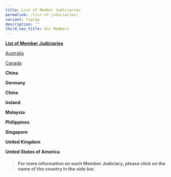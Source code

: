 ```yaml
---
title: List of Member Judiciaries
permalink: /list-of-judiciaries/
variant: tiptap
description: ""
third_nav_title: Our Members
---
```

<p><strong><u>List of Member Judiciaries</u></strong>
</p>
<p><a href="/about-us/australia/permalink/" rel="noopener nofollow" target="_blank">Australia</a>
</p>
<p><a href="/about-us/ontario/permalink/" rel="noopener nofollow" target="_blank">Canada</a>
</p>
<p><strong>China</strong>
</p>
<p><strong>Germany</strong>
</p>
<p><strong>China</strong>
</p>
<p><strong>Ireland</strong>
</p>
<p><strong>Malaysia</strong>
</p>
<p><strong>Philippines</strong>
</p>
<p><strong>Singapore</strong>
</p>
<p><strong>United Kingdom</strong>
</p>
<p><strong>United States of America</strong>
</p>
<p></p>
<p></p>
<blockquote>
<h4>For more information on each Member Judiciary, please click on the name of the country in the side bar.</h4>
</blockquote>
<h3></h3>
<p></p>
<p></p>
